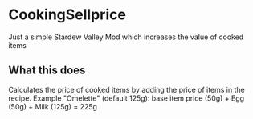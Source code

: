 # CookingSellprice
Just a simple Stardew Valley Mod which increases the value of cooked items

## What this does
Calculates the price of cooked items by adding the price of items in the recipe. Example "Omelette" (default 125g): base item price (50g) + Egg (50g) + Milk (125g) = 225g